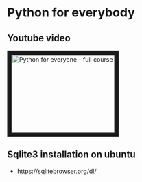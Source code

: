 # Python for everybody

## Youtube video
<a href="https://www.youtube.com/watch?feature=player_embedded&v=8DvywoWv6fI&list=PLWKjhJtqVAbnqBxcdjVGgT3uVR10bzTEB&index=4
" target="_blank"><img src="http://img.youtube.com/vi/8DvywoWv6fI/0.jpg" 
alt="Python for everyone - full course" width="240" height="180" border="10" /></a>

## Sqlite3 installation on ubuntu
- https://sqlitebrowser.org/dl/
